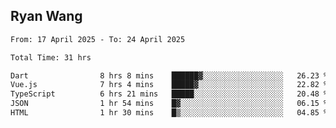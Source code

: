 ## Ryan Wang

<!--START_SECTION:waka-->

```txt
From: 17 April 2025 - To: 24 April 2025

Total Time: 31 hrs

Dart                8 hrs 8 mins    ██████▓░░░░░░░░░░░░░░░░░░   26.23 %
Vue.js              7 hrs 4 mins    █████▓░░░░░░░░░░░░░░░░░░░   22.82 %
TypeScript          6 hrs 21 mins   █████░░░░░░░░░░░░░░░░░░░░   20.48 %
JSON                1 hr 54 mins    █▓░░░░░░░░░░░░░░░░░░░░░░░   06.15 %
HTML                1 hr 30 mins    █▒░░░░░░░░░░░░░░░░░░░░░░░   04.85 %
```

<!--END_SECTION:waka-->
